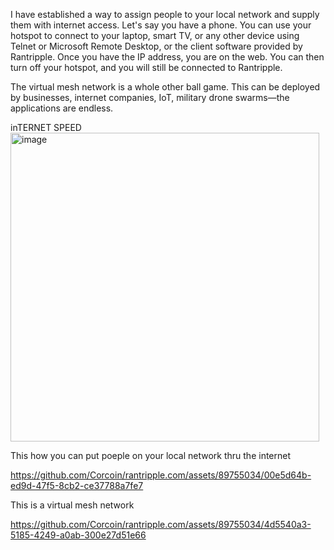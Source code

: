 I have established a way to assign people to your local network and supply them with internet access. Let's say you have a phone. You can use your hotspot to connect to your laptop, smart TV, or any other device using Telnet or Microsoft Remote Desktop, or the client software provided by Rantripple. Once you have the IP address, you are on the web. You can then turn off your hotspot, and you will still be connected to Rantripple.

The virtual mesh network is a whole other ball game. This can be deployed by businesses, internet companies, IoT, military drone swarms—the applications are endless.

inTERNET SPEED
<img width="494" alt="image" src="https://github.com/Corcoin/rantripple.com/assets/89755034/e7927bb3-28d0-44fe-ba4e-a6541fb7739d">


This how you can put poeple on your local network thru the internet

https://github.com/Corcoin/rantripple.com/assets/89755034/00e5d64b-ed9d-47f5-8cb2-ce37788a7fe7



This is a virtual mesh network

https://github.com/Corcoin/rantripple.com/assets/89755034/4d5540a3-5185-4249-a0ab-300e27d51e66

